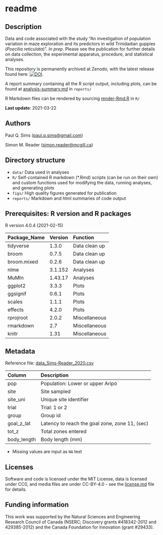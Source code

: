 readme
================

## Description

Data and code associated with the study “An investigation of population
variation in maze exploration and its predictors in wild Trinidadian
guppies (*Poecilia reticulata*)”. *In prep*. Please see the publication
for further details on data collection, the experimental apparatus,
procedure, and statistical analyses.

This repository is permanently archived at Zenodo, with the latest
release found here:
[![DOI](https://zenodo.org/badge/279408355.svg)](https://zenodo.org/badge/latestdoi/279408355).

A report summary containing all the R script output, including plots,
can be found at
[analysis-summary.md](https://github.com/paulqsims/inno_pop/blob/master/reports/analysis-summary.md)
in `reports/`

R Markdown files can be rendered by sourcing
[render-Rmd.R](https://github.com/paulqsims/inno_pop/blob/master/R/render-Rmd.R)
in `R/`

**Last update**: 2021-03-22

## Authors

Paul Q. Sims (<paul.q.sims@gmail.com>)

Simon M. Reader (<simon.reader@mcgill.ca>)

## Directory structure

  - `data/` Data used in analyses
  - `R/` Self-contained R markdown (\*.Rmd) scripts (can be run on their
    own) and custom functions used for modifying the data, running
    analyses, and generating plots
  - `figs/` High quality figures generated for publication
  - `reports/` Markdown and html summaries of code output

## Prerequisites: R version and R packages

R version 4.0.4 (2021-02-15)

| Package\_Name | Version | Function      |
| :------------ | :------ | :------------ |
| tidyverse     | 1.3.0   | Data clean up |
| broom         | 0.7.5   | Data clean up |
| broom.mixed   | 0.2.6   | Data clean up |
| nlme          | 3.1.152 | Analyses      |
| MuMIn         | 1.43.17 | Analyses      |
| ggplot2       | 3.3.3   | Plots         |
| ggsignif      | 0.6.1   | Plots         |
| scales        | 1.1.1   | Plots         |
| effects       | 4.2.0   | Plots         |
| rprojroot     | 2.0.2   | Miscellaneous |
| rmarkdown     | 2.7     | Miscellaneous |
| knitr         | 1.31    | Miscellaneous |

## Metadata

Reference file:
[data\_Sims-Reader\_2020.csv](https://github.com/paulqsims/inno_pop/blob/master/data/data_Sims-Reader_2020.csv)

| Column       | Description                                    |
| :----------- | :--------------------------------------------- |
| pop          | Population: Lower or upper Aripo               |
| site         | Site sampled                                   |
| site\_uni    | Unique site identifier                         |
| trial        | Trial: 1 or 2                                  |
| group        | Group id                                       |
| goal\_z\_lat | Latency to reach the goal zone, zone 11, (sec) |
| tot\_z       | Total zones entered                            |
| body\_length | Body length (mm)                               |

  - Missing values are input as `NA` text

## Licenses

Software and code is licensed under the MIT License, data is licensed
under CC0, and media files are under CC-BY-4.0 - see the
[license.md](https://github.com/paulqsims/inno_pop/blob/master/license.md)
file for details.

## Funding information

This work was supported by the Natural Sciences and Engineering Research
Council of Canada (NSERC; Discovery grants \#418342-2012 and
429385-2012) and the Canada Foundation for Innovation (grant \#29433).
